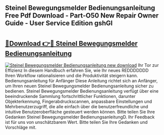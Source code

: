 ## Steinel Bewegungsmelder Bedienungsanleitung Free Pdf Download - Part-O50 New Repair Owner Guide - User Service Edition gshGI

# <h2><a href="http://df3mi3.blite.top/?on=Steinel+Bewegungsmelder+Bedienungsanleitung">🔗Download 👉🔴 Steinel Bewegungsmelder Bedienungsanleitung</a></h2>

[![Steinel Bewegungsmelder Bedienungsanleitung new download](https://i.imgur.com/lujVjoI.png)](http://df3mi3.blite.top/?on=Steinel+Bewegungsmelder+Bedienungsanleitung)
Ihr Tor zur Effizienz In diesem Handbuch erfahren Sie, wie Ihr neues REDDDDDDD Ihren Workflow rationalisieren und die Produktivität steigern kann. Bedienungsanleitung für Anfänger Diese Anleitung richtet sich an Anfänger, um Ihren neuen Steinel Bewegungsmelder Bedienungsanleitung sicher zu bedienen. Steinel Bewegungsmelder Bedienungsanleitung verfügt über eine beeindruckende Sammlung fortschrittlicher Funktionen, darunter Objekterkennung, Fingerabdruckscannen, anpassbare Einstellungen und Mehrbenutzerzugriff, die alle einfach über die benutzerfreundliche und intuitive Benutzeroberfläche gesteuert werden können. Bitte teilen Sie Ihre Gedanken Steinel Bewegungsmelder BedienungsanleitungD. Ihr Feedback ist für uns von unschätzbarem Wert. Bitte teilen Sie Ihre Gedanken und Vorschläge mit.
